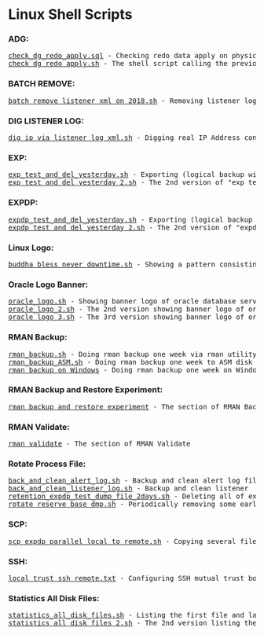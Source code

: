 <html>
<h1> Linux Shell Scripts </h1>
<body>
<h3> ADG: </h3>
<pre>
<a href="https://github.com/guestart/Linux-Shell-Scripts/blob/master/adg/check_dg_redo_apply.sql">check_dg_redo_apply.sql</a> - Checking redo data apply on physical standby database of Oracle Active Data Guard
<a href="https://github.com/guestart/Linux-Shell-Scripts/blob/master/adg/check_dg_redo_apply.sh">check_dg_redo_apply.sh</a> - The shell script calling the previous "check_dg_redo_apply.sql"
</pre>
<h3> BATCH REMOVE: </h3>
<pre>
<a href="https://github.com/guestart/Linux-Shell-Scripts/blob/master/batch_remove/batch_remove_listener_xml_on_2018.sh">batch_remove_listener_xml_on_2018.sh</a> - Removing listener log xml file that located in "$ORACLE_BASE/diag/tnslsnr/$HOSTNAME/listener/alert" directory generated by 2018
</pre>
<h3> DIG LISTENER LOG: </h3>
<pre>
<a href="https://github.com/guestart/Linux-Shell-Scripts/blob/master/dig_listener_log_xml/dig_ip_via_listener_log_xml.sh">dig_ip_via_listener_log_xml.sh</a> - Digging real IP Address connecting to oracle database server recently via oracle listener log file "log.xml"
</pre>
<h3> EXP: </h3>
<pre>
<a href="https://github.com/guestart/Linux-Shell-Scripts/blob/master/exp/exp_test_and_del_yesterday.sh">exp_test_and_del_yesterday.sh</a> - Exporting (logical backup with exp command) today's dmp files with specific user(s) and then deleting yesterday's
<a href="https://github.com/guestart/Linux-Shell-Scripts/blob/master/exp/exp_test_and_del_yesterday_2.sh">exp_test_and_del_yesterday_2.sh</a> - The 2nd version of "exp_test_and_del_yesterday.sh", by the way adding four number of new parameters - "direct, buffer, feedback and recordlength" at the end of EXP command
</pre>
<h3> EXPDP: </h3>
<pre>
<a href="https://github.com/guestart/Linux-Shell-Scripts/blob/master/expdp/expdp_test_and_del_yesterday.sh">expdp_test_and_del_yesterday.sh</a> - Exporting (logical backup with expdp command) today's dmp files with specific user(s) and then deleting yesterday's
<a href="https://github.com/guestart/Linux-Shell-Scripts/blob/master/expdp/expdp_test_and_del_yesterday_2.sh">expdp_test_and_del_yesterday_2.sh</a> - The 2nd version of "expdp_test_and_del_yesterday.sh", by the way adding a new parameter compression at the end of EXPDP command
</pre>
<h3> Linux Logo: </h3>
<pre>
<a href="https://github.com/guestart/Linux-Shell-Scripts/blob/master/linux_logo/buddha_bless_never_downtime.sh">buddha_bless_never_downtime.sh</a> - Showing a pattern consisting of several special keyboard characters for "Buddha bless, Never downtime" 
</pre>
<h3> Oracle Logo Banner: </h3>
<pre>
<a href="https://github.com/guestart/Linux-Shell-Scripts/blob/master/oracle_logo_banner/oracle_logo.sh">oracle_logo.sh</a> - Showing banner logo of oracle database server
<a href="https://github.com/guestart/Linux-Shell-Scripts/blob/master/oracle_logo_banner/oracle_logo_2.sh">oracle_logo_2.sh</a> - The 2nd version showing banner logo of oracle database server
<a href="https://github.com/guestart/Linux-Shell-Scripts/blob/master/oracle_logo_banner/oracle_logo_3.sh">oracle_logo_3.sh</a> - The 3rd version showing banner logo of oracle database server
</pre>
<h3> RMAN Backup: </h3>
<pre>
<a href="https://github.com/guestart/Linux-Shell-Scripts/blob/master/rman_backup/rman_backup.sh">rman_backup.sh</a> - Doing rman backup one week via rman utility on oracle database server
<a href="https://github.com/guestart/Linux-Shell-Scripts/blob/master/rman_backup/rman_backup_ASM.sh">rman_backup_ASM.sh</a> - Doing rman backup one week to ASM disk via rman utility on oracle database server
<a href="https://github.com/guestart/Linux-Shell-Scripts/tree/master/rman_backup/rman_windows">rman backup on Windows</a> - Doing rman backup one week on Windows
</pre>
<h3> RMAN Backup and Restore Experiment: </h3>
<pre>
<a href="https://github.com/guestart/Linux-Shell-Scripts/tree/master/rman_backup_and_restore_experiment">rman_backup_and_restore_experiment</a> - The section of RMAN Backup and Restore Experiment
</pre>
<h3> RMAN Validate: </h3>
<pre>
<a href="https://github.com/guestart/Linux-Shell-Scripts/tree/master/rman_validate">rman_validate</a> - The section of RMAN Validate
</pre>
<h3> Rotate Process File: </h3>
<pre>
<a href="https://github.com/guestart/Linux-Shell-Scripts/blob/master/rotate_process_file/back_and_clean_alert_log.sh">back_and_clean_alert_log.sh</a> - Backup and clean alert log file that located in "$ORACLE_BASE/diag/rdbms/orcl/orcl/trace" directory of oracle database server
<a href="https://github.com/guestart/Linux-Shell-Scripts/blob/master/rotate_process_file/back_and_clean_listener_log.sh">back_and_clean_listener_log.sh</a> - Backup and clean listener  log file that located in "$ORACLE_BASE/diag/tnslsnr/$HOSTNAME/listener/trace" directory on oracle user of oracle database server
<a href="https://github.com/guestart/Linux-Shell-Scripts/blob/master/rotate_process_file/retention_expdp_test_dump_file_2days.sh">retention_expdp_test_dump_file_2days.sh</a> - Deleting all of expdp's dmp file about user "test" on oracle database 2 days before
<a href="https://github.com/guestart/Linux-Shell-Scripts/blob/master/rotate_process_file/rotate_reserve_base_dmp.sh">rotate_reserve_base_dmp.sh</a> - Periodically removing some earliest so far 7 number of "xxxx_base_xxxx.dmp" file, which located in directory "/u01/oradata" on oracle user for keeping sufficient disk space in reserve
</pre>
<h3> SCP: </h3>
<pre>
<a href="https://github.com/guestart/Linux-Shell-Scripts/blob/master/scp/scp_expdp_parallel_local_to_remote.sh">scp_expdp_parallel_local_to_remote.sh</a> - Copying several files that is gerenated by oracle datapump tool with expdp command from local to another linux server via scp
</pre>
<h3> SSH: </h3>
<pre>
<a href="https://github.com/guestart/Linux-Shell-Scripts/blob/master/ssh/local_trust_ssh_remote.txt">local_trust_ssh_remote.txt</a> - Configuring SSH mutual trust both two linux servers
</pre>
<h3> Statistics All Disk Files: </h3>
<pre>
<a href="https://github.com/guestart/Linux-Shell-Scripts/blob/master/statistics_all_disk_files/statistics_all_disk_files.sh">statistics_all_disk_files.sh</a> - Listing the first file and last with only reserving the format of date and count total files number on each disk on linux server
<a href="https://github.com/guestart/Linux-Shell-Scripts/blob/master/statistics_all_disk_files/statistics_all_disk_files_2.sh">statistics_all_disk_files_2.sh</a> - The 2nd version listing the first file and last with only reserving the format of date and count total files number on each disk on linux server
</pre>
</body>
</html>
